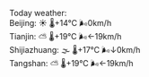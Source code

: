 Today weather:  
Beijing: ☀️ 🌡️+14°C 🌬️0km/h  
Tianjin: ⛅️  🌡️+19°C 🌬️←19km/h  
Shijiazhuang: 🌫  🌡️+17°C 🌬️↓0km/h  
Tangshan: ⛅️  🌡️+19°C 🌬️←19km/h  
